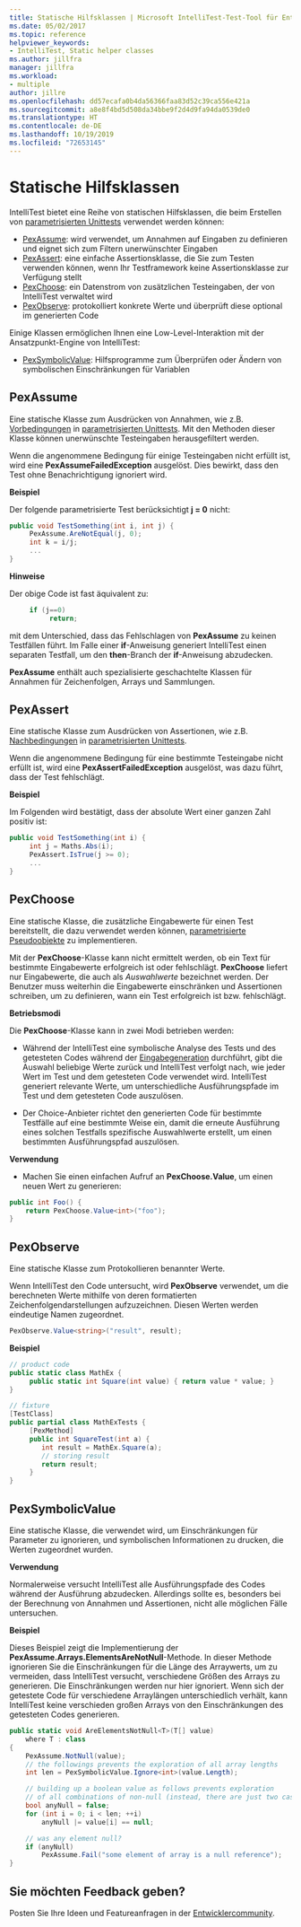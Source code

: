 ```yaml
---
title: Statische Hilfsklassen | Microsoft IntelliTest-Test-Tool für Entwickler
ms.date: 05/02/2017
ms.topic: reference
helpviewer_keywords:
- IntelliTest, Static helper classes
ms.author: jillfra
manager: jillfra
ms.workload:
- multiple
author: jillre
ms.openlocfilehash: dd57ecafa0b4da56366faa83d52c39ca556e421a
ms.sourcegitcommit: a8e8f4bd5d508da34bbe9f2d4d9fa94da0539de0
ms.translationtype: HT
ms.contentlocale: de-DE
ms.lasthandoff: 10/19/2019
ms.locfileid: "72653145"
---
```

# <a name="static-helper-classes"></a>Statische Hilfsklassen

IntelliTest bietet eine Reihe von statischen Hilfsklassen, die beim Erstellen von [parametrisierten Unittests](test-generation.md#parameterized-unit-testing) verwendet werden können:

* [PexAssume](#pexassume): wird verwendet, um Annahmen auf Eingaben zu definieren und eignet sich zum Filtern unerwünschter Eingaben
* [PexAssert](#pexassert): eine einfache Assertionsklasse, die Sie zum Testen verwenden können, wenn Ihr Testframework keine Assertionsklasse zur Verfügung stellt
* [PexChoose](#pexchoose): ein Datenstrom von zusätzlichen Testeingaben, der von IntelliTest verwaltet wird
* [PexObserve](#pexobserve): protokolliert konkrete Werte und überprüft diese optional im generierten Code

Einige Klassen ermöglichen Ihnen eine Low-Level-Interaktion mit der Ansatzpunkt-Engine von IntelliTest:

* [PexSymbolicValue](#pexsymbolicvalue): Hilfsprogramme zum Überprüfen oder Ändern von symbolischen Einschränkungen für Variablen

<a name="pexassume"></a>
## <a name="pexassume"></a>PexAssume

Eine statische Klasse zum Ausdrücken von Annahmen, wie z.B. [Vorbedingungen](test-generation.md#precondition) in [parametrisierten Unittests](test-generation.md#parameterized-unit-testing). Mit den Methoden dieser Klasse können unerwünschte Testeingaben herausgefiltert werden.

Wenn die angenommene Bedingung für einige Testeingaben nicht erfüllt ist, wird eine **PexAssumeFailedException** ausgelöst. Dies bewirkt, dass den Test ohne Benachrichtigung ignoriert wird.

**Beispiel**

Der folgende parametrisierte Test berücksichtigt **j = 0** nicht:

```csharp
public void TestSomething(int i, int j) {
     PexAssume.AreNotEqual(j, 0);
     int k = i/j;
     ...
}
```

**Hinweise**

Der obige Code ist fast äquivalent zu:

```csharp
     if (j==0)
          return;
```

mit dem Unterschied, dass das Fehlschlagen von **PexAssume** zu keinen Testfällen führt. Im Falle einer **if**-Anweisung generiert IntelliTest einen separaten Testfall, um den **then**-Branch der **if**-Anweisung abzudecken.

**PexAssume** enthält auch spezialisierte geschachtelte Klassen für Annahmen für Zeichenfolgen, Arrays und Sammlungen.

<a name="pexassert"></a>
## <a name="pexassert"></a>PexAssert

Eine statische Klasse zum Ausdrücken von Assertionen, wie z.B. [Nachbedingungen](test-generation.md#postcondition) in [parametrisierten Unittests](test-generation.md#parameterized-unit-testing).

Wenn die angenommene Bedingung für eine bestimmte Testeingabe nicht erfüllt ist, wird eine **PexAssertFailedException** ausgelöst, was dazu führt, dass der Test fehlschlägt.

**Beispiel**

Im Folgenden wird bestätigt, dass der absolute Wert einer ganzen Zahl positiv ist:

```csharp
public void TestSomething(int i) {
     int j = Maths.Abs(i);
     PexAssert.IsTrue(j >= 0);
     ...
}
```

<a name="pexchoose"></a>
## <a name="pexchoose"></a>PexChoose

Eine statische Klasse, die zusätzliche Eingabewerte für einen Test bereitstellt, die dazu verwendet werden können, [parametrisierte Pseudoobjekte](input-generation.md#parameterized-mocks) zu implementieren.

Mit der **PexChoose**-Klasse kann nicht ermittelt werden, ob ein Text für bestimmte Eingabewerte erfolgreich ist oder fehlschlägt. **PexChoose** liefert nur Eingabewerte, die auch als *Auswahlwerte* bezeichnet werden. Der Benutzer muss weiterhin die Eingabewerte einschränken und Assertionen schreiben, um zu definieren, wann ein Test erfolgreich ist bzw. fehlschlägt.

**Betriebsmodi**

Die **PexChoose**-Klasse kann in zwei Modi betrieben werden:

* Während der IntelliTest eine symbolische Analyse des Tests und des getesteten Codes während der [Eingabegeneration](input-generation.md) durchführt, gibt die Auswahl beliebige Werte zurück und IntelliTest verfolgt nach, wie jeder Wert im Test und dem getesteten Code verwendet wird. IntelliTest generiert relevante Werte, um unterschiedliche Ausführungspfade im Test und dem getesteten Code auszulösen.

* Der Choice-Anbieter richtet den generierten Code für bestimmte Testfälle auf eine bestimmte Weise ein, damit die erneute Ausführung eines solchen Testfalls spezifische Auswahlwerte erstellt, um einen bestimmten Ausführungspfad auszulösen.

**Verwendung**

* Machen Sie einen einfachen Aufruf an **PexChoose.Value**, um einen neuen Wert zu generieren:

```csharp
public int Foo() {
    return PexChoose.Value<int>("foo");
}
```

<a name="pexobserve"></a>
## <a name="pexobserve"></a>PexObserve

Eine statische Klasse zum Protokollieren benannter Werte.

Wenn IntelliTest den Code untersucht, wird **PexObserve** verwendet, um die berechneten Werte mithilfe von deren formatierten Zeichenfolgendarstellungen aufzuzeichnen. Diesen Werten werden eindeutige Namen zugeordnet.

```csharp
PexObserve.Value<string>("result", result);
```

**Beispiel**

```csharp
// product code
public static class MathEx {
     public static int Square(int value) { return value * value; }
}

// fixture
[TestClass]
public partial class MathExTests {
     [PexMethod]
     public int SquareTest(int a) {
        int result = MathEx.Square(a);
        // storing result
        return result;
     }
}
```

<a name="pexsymbolicvalue"></a>
## <a name="pexsymbolicvalue"></a>PexSymbolicValue

Eine statische Klasse, die verwendet wird, um Einschränkungen für Parameter zu ignorieren, und symbolischen Informationen zu drucken, die Werten zugeordnet wurden.

**Verwendung**

Normalerweise versucht IntelliTest alle Ausführungspfade des Codes während der Ausführung abzudecken. Allerdings sollte es, besonders bei der Berechnung von Annahmen und Assertionen, nicht alle möglichen Fälle untersuchen.

**Beispiel**

Dieses Beispiel zeigt die Implementierung der **PexAssume.Arrays.ElementsAreNotNull**-Methode.
In dieser Methode ignorieren Sie die Einschränkungen für die Länge des Arraywerts, um zu vermeiden, dass IntelliTest versucht, verschiedene Größen des Arrays zu generieren. Die Einschränkungen werden nur hier ignoriert. Wenn sich der getestete Code für verschiedene Arraylängen unterschiedlich verhält, kann IntelliTest keine verschieden großen Arrays von den Einschränkungen des getesteten Codes generieren.

```csharp
public static void AreElementsNotNull<T>(T[] value)
    where T : class
{
    PexAssume.NotNull(value);
    // the followings prevents the exploration of all array lengths
    int len = PexSymbolicValue.Ignore<int>(value.Length);

    // building up a boolean value as follows prevents exploration
    // of all combinations of non-null (instead, there are just two cases)
    bool anyNull = false;
    for (int i = 0; i < len; ++i)
        anyNull |= value[i] == null;

    // was any element null?
    if (anyNull)
        PexAssume.Fail("some element of array is a null reference");
}
```

## <a name="got-feedback"></a>Sie möchten Feedback geben?

Posten Sie Ihre Ideen und Featureanfragen in der [Entwicklercommunity](https://developercommunity.visualstudio.com/content/idea/post.html?space=8).